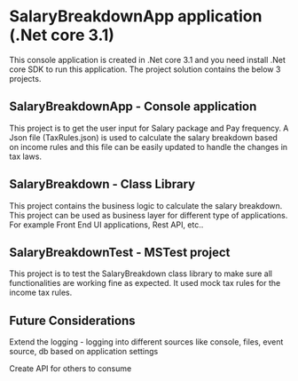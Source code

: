 # SalaryBreakdownApp application (.Net core 3.1)
This console application is created in .Net core 3.1 and you need install .Net core SDK to run this application. The project solution contains the below 3 projects.

## SalaryBreakdownApp - Console application
This project is to get the user input for Salary package and Pay frequency.
A Json file (TaxRules.json) is used to calculate the salary breakdown based on income rules and this file can be easily updated to handle the changes in tax laws.

## SalaryBreakdown - Class Library
This project contains the business logic to calculate the salary breakdown. This project can be used as business layer for different type of applications. For example Front End UI applications, Rest API, etc..

## SalaryBreakdownTest - MSTest project
This project is to test the SalaryBreakdown class library to make sure all functionalities are working fine as expected. It used mock tax rules for the income tax rules.

## Future Considerations
Extend the logging - logging into different sources like console, files, event source, db based on application settings

Create API for others to consume
